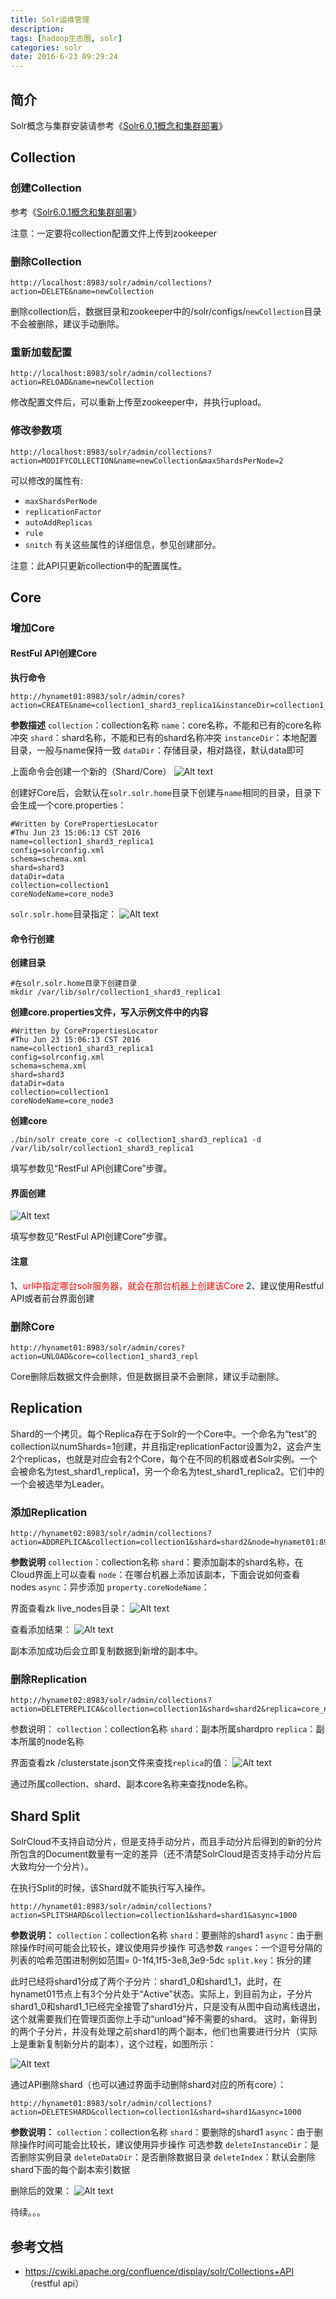 ```yaml
---
title: Solr运维管理
description: 
tags: [hadoop生态圈, solr]
categories: solr
date: 2016-6-23 09:29:24
---
```


## 简介

Solr概念与集群安装请参考《[Solr6.0.1概念和集群部署](/2016/06/17/Solr6.0.1概念和集群部署/)》


## Collection

### 创建Collection

参考《[Solr6.0.1概念和集群部署](/2016/06/17/Solr6.0.1概念和集群部署/)》

注意：一定要将collection配置文件上传到zookeeper

### 删除Collection

```
http://localhost:8983/solr/admin/collections?action=DELETE&name=newCollection
```

删除collection后，数据目录和zookeeper中的/solr/configs/`newCollection`目录不会被删除，建议手动删除。

### 重新加载配置

```
http://localhost:8983/solr/admin/collections?action=RELOAD&name=newCollection
```

修改配置文件后，可以重新上传至zookeeper中，并执行upload。


### 修改参数项

```
http://localhost:8983/solr/admin/collections?action=MODIFYCOLLECTION&name=newCollection&maxShardsPerNode=2
```

可以修改的属性有:
- `maxShardsPerNode`
- `replicationFactor`
- `autoAddReplicas`
- `rule`
- `snitch`
有关这些属性的详细信息，参见创建部分。

注意：此API只更新collection中的配置属性。

## Core

### 增加Core

#### RestFul API创建Core

**执行命令**

```
http://hynamet01:8983/solr/admin/cores?action=CREATE&name=collection1_shard3_replica1&instanceDir=collection1_shard3_replica1&dataDir=data&collection=collection1&shard=shard3'
```

**参数描述**
`collection`：collection名称
`name`：core名称，不能和已有的core名称冲突
`shard`：shard名称，不能和已有的shard名称冲突
`instanceDir`：本地配置目录，一般与name保持一致
`dataDir`：存储目录，相对路径，默认data即可

上面命令会创建一个新的（Shard/Core）
![Alt text](http://7xoqbc.com1.z0.glb.clouddn.com/solr-operation-addCore.png)


创建好Core后，会默认在`solr.solr.home`目录下创建与`name`相同的目录，目录下会生成一个core.properties：
```
#Written by CorePropertiesLocator
#Thu Jun 23 15:06:13 CST 2016
name=collection1_shard3_replica1
config=solrconfig.xml
schema=schema.xml
shard=shard3
dataDir=data
collection=collection1
coreNodeName=core_node3
```


`solr.solr.home`目录指定：
![Alt text](http://7xoqbc.com1.z0.glb.clouddn.com/solr-operation-addCore-ps.png)

#### 命令行创建

**创建目录**
```
#在solr.solr.home目录下创建目录
mkdir /var/lib/solr/collection1_shard3_replica1
```

**创建core.properties文件，写入示例文件中的内容**
```
#Written by CorePropertiesLocator
#Thu Jun 23 15:06:13 CST 2016
name=collection1_shard3_replica1
config=solrconfig.xml
schema=schema.xml
shard=shard3
dataDir=data
collection=collection1
coreNodeName=core_node3
```

**创建core**

```
./bin/solr create_core -c collection1_shard3_replica1 -d /var/lib/solr/collection1_shard3_replica1
```

填写参数见“RestFul API创建Core”步骤。

#### 界面创建

![Alt text](http://7xoqbc.com1.z0.glb.clouddn.com/solr-operation-addCore-page.png)

填写参数见“RestFul API创建Core”步骤。


#### 注意

1、<font color="red">url中指定哪台solr服务器，就会在那台机器上创建该Core</font>
2、建议使用Restful API或者前台界面创建


### 删除Core

```
http://hynamet01:8983/solr/admin/cores?action=UNLOAD&core=collection1_shard3_repl
```

Core删除后数据文件会删除，但是数据目录不会删除，建议手动删除。


## Replication 

Shard的一个拷贝。每个Replica存在于Solr的一个Core中。一个命名为“test”的collection以numShards=1创建，并且指定replicationFactor设置为2，这会产生2个replicas，也就是对应会有2个Core，每个在不同的机器或者Solr实例。一个会被命名为test_shard1_replica1，另一个命名为test_shard1_replica2。它们中的一个会被选举为Leader。

### 添加Replication

```
http://hynamet02:8983/solr/admin/collections?action=ADDREPLICA&collection=collection1&shard=shard2&node=hynamet01:8983_solr
```

**参数说明**
`collection`：collection名称
`shard`：要添加副本的shard名称，在Cloud界面上可以查看
`node`：在哪台机器上添加该副本，下面会说如何查看nodes
`async`：异步添加
`property.coreNodeName`：

界面查看zk live_nodes目录：
![Alt text](http://7xoqbc.com1.z0.glb.clouddn.com/solr-operation-addReplica-listNodes.png)

查看添加结果：
![Alt text](http://7xoqbc.com1.z0.glb.clouddn.com/solr-operation-addReplica-demo.png)

副本添加成功后会立即复制数据到新增的副本中。

### 删除Replication

```
http://hynamet02:8983/solr/admin/collections?action=DELETEREPLICA&collection=collection1&shard=shard2&replica=core_node3
```

参数说明：
`collection`：collection名称
`shard`：副本所属shardpro
`replica`：副本所属的node名称

界面查看zk /clusterstate.json文件来查找`replica`的值：
![Alt text](http://7xoqbc.com1.z0.glb.clouddn.com/solr-operation-RmReplica-demo.png)

通过所属collection、shard、副本core名称来查找node名称。

## Shard Split

SolrCloud不支持自动分片，但是支持手动分片，而且手动分片后得到的新的分片所包含的Document数量有一定的差异（还不清楚SolrCloud是否支持手动分片后大致均分一个分片）。

在执行Split的时候，该Shard就不能执行写入操作。


```
http://hynamet01:8983/solr/admin/collections?action=SPLITSHARD&collection=collection1&shard=shard1&async=1000
```

**参数说明：**
`collection`：collection名称
`shard`：要删除的shard1
`async`：由于删除操作时间可能会比较长，建议使用异步操作
可选参数
`ranges`：一个逗号分隔的列表的哈希范围进制例如范围= 0-1f4,1f5-3e8,3e9-5dc
`split.key`：拆分的建


此时已经将shard1分成了两个子分片：shard1_0和shard1_1，此时，在hynamet01节点上有3个分片处于“Active”状态。实际上，到目前为止，子分片shard1_0和shard1_1已经完全接管了shard1分片，只是没有从图中自动离线退出，这个就需要我们在管理页面你上手动“unload”掉不需要的shard。
这时，新得到的两个子分片，并没有处理之前shard1的两个副本，他们也需要进行分片（实际上是重新复制新分片的副本），这个过程，如图所示：

![Alt text](http://7xoqbc.com1.z0.glb.clouddn.com/solr-operation-shard-split1.png)


通过API删除shard（也可以通过界面手动删除shard对应的所有core）：
```
http://hynamet01:8983/solr/admin/collections?action=DELETESHARD&collection=collection1&shard=shard1&async=1000
```

**参数说明：**
`collection`：collection名称
`shard`：要删除的shard1
`async`：由于删除操作时间可能会比较长，建议使用异步操作
可选参数
`deleteInstanceDir`：是否删除实例目录
`deleteDataDir`：是否删除数据目录
`deleteIndex`：默认会删除shard下面的每个副本索引数据


删除后的效果：
![Alt text](http://7xoqbc.com1.z0.glb.clouddn.com/solr-operation-shard-split2.png)





待续。。。




## 参考文档

- https://cwiki.apache.org/confluence/display/solr/Collections+API （restful api）
